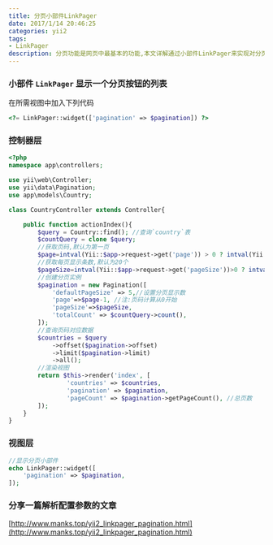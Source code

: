 ```yaml
---
title: 分页小部件LinkPager
date: 2017/1/14 20:46:25
categories: yii2
tags: 
- LinkPager
description: 分页功能是网页中最基本的功能,本文详解通过小部件LinkPager来实现对分页的显示与控制
---
```


### 小部件 `LinkPager` 显示一个分页按钮的列表
在所需视图中加入下列代码
```php
<?= LinkPager::widget(['pagination' => $pagination]) ?>
```

### 控制器层
```php
<?php
namespace app\controllers;

use yii\web\Controller;
use yii\data\Pagination;
use app\models\Country;

class CountryController extends Controller{

	public function actionIndex(){
		$query = Country::find(); //查询`country`表
		$countQuery = clone $query;
		//获取页码,默认为第一页
		$page=intval(Yii::$app->request->get('page')) > 0 ? intval(Yii::$app->request->get('page')) : 1;
		//获取每页显示条数,默认为20个
		$pageSize=intval(Yii::$app->request->get('pageSize'))>0 ? intval(Yii::$app->request->get('pageSize')) : 20;
		//创建分页实例
		$pagination = new Pagination([
			'defaultPageSize' => 5,//设置分页显示数
			'page'=>$page-1, //注:页码计算从0开始
			'pageSize'=>$pageSize,
			'totalCount' => $countQuery->count(),
		]);
		//查询页码对应数据
		$countries = $query
			->offset($pagination->offset)
			->limit($pagination->limit)
			->all();
		//渲染视图
		return $this->render('index', [
				'countries' => $countries,
				'pagination' => $pagination,
				'pageCount' => $pagination->getPageCount(), //总页数
		]);
	}
}
```

### 视图层
```php
//显示分页小部件
echo LinkPager::widget([
	'pagination' => $pagination,
]);
```

### 分享一篇解析配置参数的文章
[http://www.manks.top/yii2_linkpager_pagination.html](http://www.manks.top/yii2_linkpager_pagination.html)







